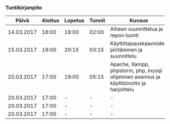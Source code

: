 ### Tuntikirjanpito
Päivä | Aloitus | Lopetus | Tunnit | Kuvaus
--------------- | ----- | ------ | ------ | ------
14.03.2017 | 16:00 | 18:00 | 02:00 | Aiheen suunnittelua ja repon luonti
15.03.2017 | 19:00 | 20:15 | 03:15 | Käyttötapauskaavioiden piirtäminen ja suunnittelu
20.03.2017 | 17:00 | 19:00 | 05:15 | Apache, Xampp, phpstorm, php, mysql ohjelmien asennus ja käyttöönotto ja harjoittelu
20.03.2017 | 17:00 | - | - | -
20.03.2017 | 17:00 | - | - | -
20.03.2017 | 17:00 | - | - | -
